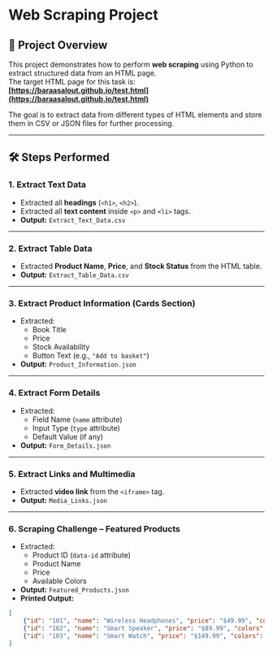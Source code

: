 # Web Scraping Project

## 📌 Project Overview
This project demonstrates how to perform **web scraping** using Python to extract structured data from an HTML page.  
The target HTML page for this task is:  
**[https://baraasalout.github.io/test.html](https://baraasalout.github.io/test.html)**  

The goal is to extract data from different types of HTML elements and store them in CSV or JSON files for further processing.

---

## 🛠 Steps Performed

### 1. Extract Text Data
- Extracted all **headings** (`<h1>`, `<h2>`).
- Extracted all **text content** inside `<p>` and `<li>` tags.
- **Output:** `Extract_Text_Data.csv`

---

### 2. Extract Table Data
- Extracted **Product Name**, **Price**, and **Stock Status** from the HTML table.
- **Output:** `Extract_Table_Data.csv`

---

### 3. Extract Product Information (Cards Section)
- Extracted:
  - Book Title
  - Price
  - Stock Availability
  - Button Text (e.g., `"Add to basket"`)
- **Output:** `Product_Information.json`

---

### 4. Extract Form Details
- Extracted:
  - Field Name (`name` attribute)
  - Input Type (`type` attribute)
  - Default Value (if any)
- **Output:** `Form_Details.json`

---

### 5. Extract Links and Multimedia
- Extracted **video link** from the `<iframe>` tag.
- **Output:** `Media_Links.json`

---

### 6. Scraping Challenge – Featured Products
- Extracted:
  - Product ID (`data-id` attribute)
  - Product Name 
  - Price 
  - Available Colors 
- **Output:** `Featured_Products.json`
- **Printed Output:**
```json
[
    {"id": "101", "name": "Wireless Headphones", "price": "$49.99", "colors": "Black, White, Blue"},
    {"id": "102", "name": "Smart Speaker", "price": "$89.99", "colors": "Grey, Black"},
    {"id": "103", "name": "Smart Watch", "price": "$149.99", "colors": "Black, Silver, Gold"}
]

